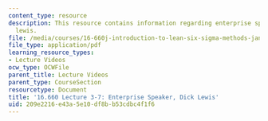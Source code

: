```yaml
---
content_type: resource
description: This resource contains information regarding enterprise speaker, dick
  lewis.
file: /media/courses/16-660j-introduction-to-lean-six-sigma-methods-january-iap-2012/209e2216e43a5e10df8bb53cdbc4f1f6_MIT16_660JIAP12_3-7Lewis.pdf
file_type: application/pdf
learning_resource_types:
- Lecture Videos
ocw_type: OCWFile
parent_title: Lecture Videos
parent_type: CourseSection
resourcetype: Document
title: '16.660 Lecture 3-7: Enterprise Speaker, Dick Lewis'
uid: 209e2216-e43a-5e10-df8b-b53cdbc4f1f6
---
```

